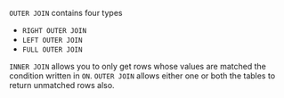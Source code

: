 `OUTER JOIN` contains four types

- `RIGHT OUTER JOIN`
- `LEFT OUTER JOIN`
- `FULL OUTER JOIN`

`INNER JOIN` allows you to only get rows whose values are matched the condition written in `ON`. `OUTER JOIN` allows either one or both the tables to return unmatched rows also.



 


